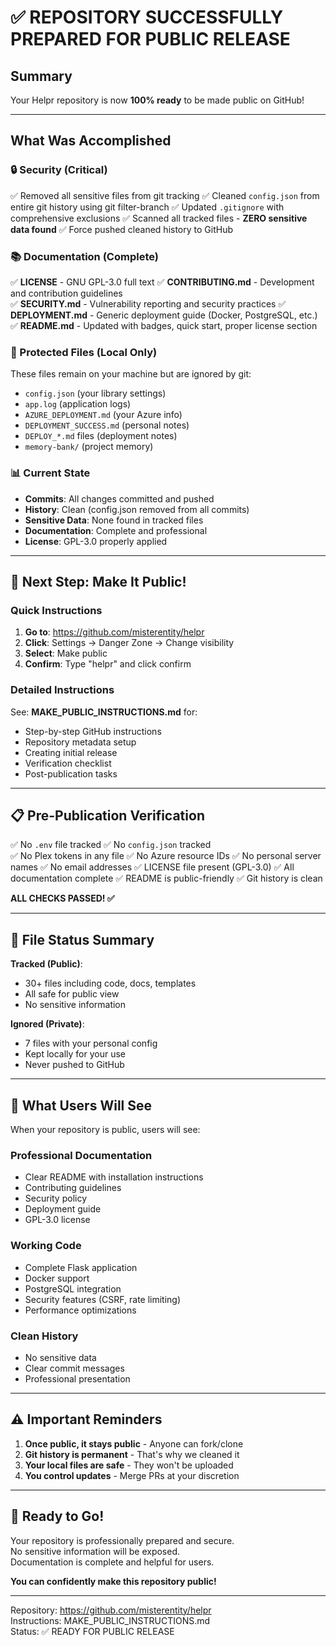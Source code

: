 # ✅ REPOSITORY SUCCESSFULLY PREPARED FOR PUBLIC RELEASE

## Summary

Your Helpr repository is now **100% ready** to be made public on GitHub!

---

## What Was Accomplished

### 🔒 Security (Critical)
✅ Removed all sensitive files from git tracking
✅ Cleaned `config.json` from entire git history using git filter-branch
✅ Updated `.gitignore` with comprehensive exclusions
✅ Scanned all tracked files - **ZERO sensitive data found**
✅ Force pushed cleaned history to GitHub

### 📚 Documentation (Complete)
✅ **LICENSE** - GNU GPL-3.0 full text
✅ **CONTRIBUTING.md** - Development and contribution guidelines  
✅ **SECURITY.md** - Vulnerability reporting and security practices
✅ **DEPLOYMENT.md** - Generic deployment guide (Docker, PostgreSQL, etc.)
✅ **README.md** - Updated with badges, quick start, proper license section

### 🔐 Protected Files (Local Only)
These files remain on your machine but are ignored by git:
- `config.json` (your library settings)
- `app.log` (application logs)
- `AZURE_DEPLOYMENT.md` (your Azure info)
- `DEPLOYMENT_SUCCESS.md` (personal notes)
- `DEPLOY_*.md` files (deployment notes)
- `memory-bank/` (project memory)

### 📊 Current State
- **Commits**: All changes committed and pushed
- **History**: Clean (config.json removed from all commits)
- **Sensitive Data**: None found in tracked files
- **Documentation**: Complete and professional
- **License**: GPL-3.0 properly applied

---

## 🚀 Next Step: Make It Public!

### Quick Instructions

1. **Go to**: https://github.com/misterentity/helpr
2. **Click**: Settings → Danger Zone → Change visibility
3. **Select**: Make public
4. **Confirm**: Type "helpr" and click confirm

### Detailed Instructions

See: **MAKE_PUBLIC_INSTRUCTIONS.md** for:
- Step-by-step GitHub instructions
- Repository metadata setup
- Creating initial release
- Verification checklist
- Post-publication tasks

---

## 📋 Pre-Publication Verification

✅ No `.env` file tracked
✅ No `config.json` tracked  
✅ No Plex tokens in any file
✅ No Azure resource IDs
✅ No personal server names
✅ No email addresses
✅ LICENSE file present (GPL-3.0)
✅ All documentation complete
✅ README is public-friendly
✅ Git history is clean

**ALL CHECKS PASSED! ✅**

---

## 📁 File Status Summary

**Tracked (Public)**:
- 30+ files including code, docs, templates
- All safe for public view
- No sensitive information

**Ignored (Private)**:
- 7 files with your personal config
- Kept locally for your use
- Never pushed to GitHub

---

## 🎯 What Users Will See

When your repository is public, users will see:

### Professional Documentation
- Clear README with installation instructions
- Contributing guidelines
- Security policy
- Deployment guide
- GPL-3.0 license

### Working Code
- Complete Flask application
- Docker support
- PostgreSQL integration
- Security features (CSRF, rate limiting)
- Performance optimizations

### Clean History
- No sensitive data
- Clear commit messages
- Professional presentation

---

## ⚠️ Important Reminders

1. **Once public, it stays public** - Anyone can fork/clone
2. **Git history is permanent** - That's why we cleaned it
3. **Your local files are safe** - They won't be uploaded
4. **You control updates** - Merge PRs at your discretion

---

## 🎉 Ready to Go!

Your repository is professionally prepared and secure.  
No sensitive information will be exposed.  
Documentation is complete and helpful for users.

**You can confidently make this repository public!**

---

Repository: https://github.com/misterentity/helpr  
Instructions: MAKE_PUBLIC_INSTRUCTIONS.md  
Status: ✅ READY FOR PUBLIC RELEASE

